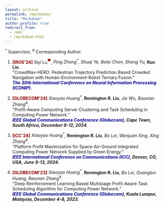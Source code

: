 ```yaml
---
layout: archive
permalink: /markdown/
title: "Markdown"
author_profile: true
redirect_from: 
  - /md/
  - /markdown.html
---
```

<sup>*</sup> Supervisor, <sup>#</sup> Corresponding Author.
1. <b><font color=DarkRed>[IROS'24]</font></b> Siyi Lu<font color=DarkRed><sup>❤</sup></font>, _Ping Zhong<sup>*</sup>, Shuqi Ye, Bolei Chen, Sheng Yu,_ **Run Liu**.
<br/>"CrowdNav-HERO: Pedestrian Trajectory Prediction Based Crowded Navigation with Human-Environment-Robot Ternary Fusion."
<br/><b><i><font color=DarkBlue>The 30th International Conference on Neural Information Processing (ICONIP).</font></i> </b>

1. <b><font color=DarkRed>[GLOBECOM'24]</font></b> <i>Xiaoyao Huang<sup>*</sup></i>, **Remington R. Liu**<sup></sup>, _Jie Wu, Baoxian Zhang_<sup>#</sup>.
<br/>"Profit-Aware Computing Server Clustering and Task Scheduling in Computing Power Network."
<br/><b><i><font color=DarkBlue>IEEE Global Communications Conference (Globecom)</font>, Cape Town, South Africa, December 8-12, 2024.</i> </b> 

1. <b><font color=DarkRed>[ICC'24]</font></b> <i>Xiaoyao Huang<sup>*</sup></i>, **Remington R. Liu**<sup></sup>, _Bo Lei, Wenjuan Xing, Xing Zhang_<sup>#</sup>.
<br/>"Platform Profit Maximization for Space-Air-Ground Integrated Computing Power Network Supplied by Green Energy."
<br/><b><i><font color=DarkBlue>IEEE International Conference on Communications (ICC)</font>, Denver, CO, USA, June 9-13, 2024.</i> </b> 

1. <b><font color=DarkRed>[GLOBECOM'23]</font></b> <i>Xiaoyao Huang<sup>*</sup></i>, **Remington R. Liu**<sup></sup>, _Bo Lei, Guanglun Huang, Baoxian Zhang_<sup>#</sup>.
<br/>"Deep Reinforcement Learning Based Multistage Profit Aware Task Scheduling Algorithm for Computing Power Network."
<br/><b><i><font color=DarkBlue>IEEE Global Communications Conference (Globecom)</font>, Kuala Lumpur, Malaysia, December 4-8, 2023.</i> </b> 




